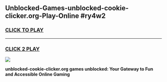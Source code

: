 
## Unblocked-Games-unblocked-cookie-clicker.org-Play-Online #ry4w2
<h3>
<a href="https://news.freeplayer.one?title=unblocked-cookie-clicker.org&ref=3">CLICK TO PLAY</a></h3>
<hr>

<h3>
<a href="https://news.freeplayer.one?title=unblocked-cookie-clicker.org&ref=3">CLICK 2 PLAY</a>
  
</h3>

<a href="https://news.freeplayer.one?title=unblocked-cookie-clicker.org&ref=3"><img src="https://clearcache.store/games.png"></a>


**unblocked-cookie-clicker.org games unblocked: Your Gateway to Fun and Accessible Online Gaming**
